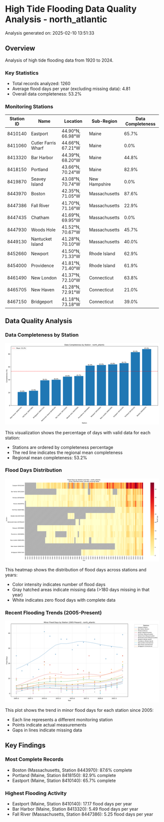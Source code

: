 # High Tide Flooding Data Quality Analysis - north_atlantic

Analysis generated on: 2025-02-10 13:51:33

## Overview

Analysis of high tide flooding data from 1920 to 2024.

### Key Statistics

- Total records analyzed: 1260
- Average flood days per year (excluding missing data): 4.81
- Overall data completeness: 53.2%

### Monitoring Stations

| Station ID | Name | Location | Sub-Region | Data Completeness |
|------------|------|----------|------------|-------------------|
| 8410140 | Eastport | 44.90°N, 66.98°W | Maine | 65.7% |
| 8411060 | Cutler Farris Wharf | 44.66°N, 67.21°W | Maine | 0.0% |
| 8413320 | Bar Harbor | 44.39°N, 68.20°W | Maine | 44.8% |
| 8418150 | Portland | 43.66°N, 70.24°W | Maine | 82.9% |
| 8419870 | Seavey Island | 43.08°N, 70.74°W | New Hampshire | 0.0% |
| 8443970 | Boston | 42.35°N, 71.05°W | Massachusetts | 87.6% |
| 8447386 | Fall River | 41.70°N, 71.16°W | Massachusetts | 22.9% |
| 8447435 | Chatham | 41.69°N, 69.95°W | Massachusetts | 0.0% |
| 8447930 | Woods Hole | 41.52°N, 70.67°W | Massachusetts | 45.7% |
| 8449130 | Nantucket Island | 41.28°N, 70.10°W | Massachusetts | 40.0% |
| 8452660 | Newport | 41.50°N, 71.33°W | Rhode Island | 62.9% |
| 8454000 | Providence | 41.81°N, 71.40°W | Rhode Island | 61.9% |
| 8461490 | New London | 41.37°N, 72.10°W | Connecticut | 63.8% |
| 8465705 | New Haven | 41.28°N, 72.91°W | Connecticut | 21.0% |
| 8467150 | Bridgeport | 41.18°N, 73.18°W | Connecticut | 39.0% |

## Data Quality Analysis

### Data Completeness by Station

![Data Completeness](north_atlantic_completeness.png)

This visualization shows the percentage of days with valid data for each station:
- Stations are ordered by completeness percentage
- The red line indicates the regional mean completeness
- Regional mean completeness: 53.2%

### Flood Days Distribution

![Flood Days Heatmap](north_atlantic_flood_days_heatmap.png)

This heatmap shows the distribution of flood days across stations and years:
- Color intensity indicates number of flood days
- Gray hatched areas indicate missing data (>180 days missing in that year)
- White indicates zero flood days with complete data

### Recent Flooding Trends (2005-Present)

![Flood Days Time Series](north_atlantic_flood_days_timeseries.png)

This plot shows the trend in minor flood days for each station since 2005:
- Each line represents a different monitoring station
- Points indicate actual measurements
- Gaps in lines indicate missing data

## Key Findings

### Most Complete Records

- Boston (Massachusetts, Station 8443970): 87.6% complete
- Portland (Maine, Station 8418150): 82.9% complete
- Eastport (Maine, Station 8410140): 65.7% complete

### Highest Flooding Activity

- Eastport (Maine, Station 8410140): 17.17 flood days per year
- Bar Harbor (Maine, Station 8413320): 5.49 flood days per year
- Fall River (Massachusetts, Station 8447386): 5.25 flood days per year


